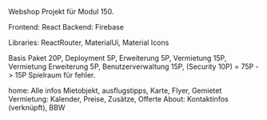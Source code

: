 Webshop Projekt für Modul 150.

Frontend: React
Backend: Firebase

Libraries: ReactRouter, MaterialUi, Material Icons

Basis Paket 20P,
Deployment 5P,
Erweiterung 5P,
Vermietung 15P,
Vermietung Erweiterung 5P,
Benutzerverwaltung 15P,
(Security 10P)
= 75P -> 15P Spielraum für fehler.

home: Alle infos Mietobjekt, ausflugstipps, Karte, Flyer, Gemietet
Vermietung: Kalender, Preise, Zusätze, Offerte
About: Kontaktinfos (verknüpft), BBW
